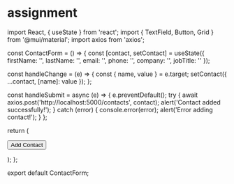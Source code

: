 # assignment
import React, { useState } from 'react';
import { TextField, Button, Grid } from '@mui/material';
import axios from 'axios';

const ContactForm = () => {
  const [contact, setContact] = useState({
    firstName: '',
    lastName: '',
    email: '',
    phone: '',
    company: '',
    jobTitle: ''
  });

  const handleChange = (e) => {
    const { name, value } = e.target;
    setContact({ ...contact, [name]: value });
  };

  const handleSubmit = async (e) => {
    e.preventDefault();
    try {
      await axios.post('http://localhost:5000/contacts', contact);
      alert('Contact added successfully!');
    } catch (error) {
      console.error(error);
      alert('Error adding contact!');
    }
  };

  return (
    <form onSubmit={handleSubmit}>
      <Grid container spacing={2}>
        <Grid item xs={6}>
          <TextField
            label="First Name"
            name="firstName"
            value={contact.firstName}
            onChange={handleChange}
            fullWidth
          />
        </Grid>
        <Grid item xs={6}>
          <TextField
            label="Last Name"
            name="lastName"
            value={contact.lastName}
            onChange={handleChange}
            fullWidth
          />
        </Grid>
        <Grid item xs={12}>
          <TextField
            label="Email"
            name="email"
            value={contact.email}
            onChange={handleChange}
            fullWidth
          />
        </Grid>
        <Grid item xs={12}>
          <TextField
            label="Phone"
            name="phone"
            value={contact.phone}
            onChange={handleChange}
            fullWidth
          />
        </Grid>
        <Grid item xs={12}>
          <TextField
            label="Company"
            name="company"
            value={contact.company}
            onChange={handleChange}
            fullWidth
          />
        </Grid>
        <Grid item xs={12}>
          <TextField
            label="Job Title"
            name="jobTitle"
            value={contact.jobTitle}
            onChange={handleChange}
            fullWidth
          />
        </Grid>
        <Grid item xs={12}>
          <Button type="submit" variant="contained" fullWidth>
            Add Contact
          </Button>
        </Grid>
      </Grid>
    </form>
  );
};

export default ContactForm;
